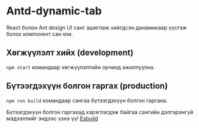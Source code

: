 # Antd-dynamic-tab

React болон Ant design UI санг ашиглаж хийгдсэн динамикаар үүсгэж болох компонент сан юм.

## Хөгжүүлэлт хийх (development)

`npm start` командаар хөгжүүлэлтийн орчинд ажиллуулна.

## Бүтээгдэхүүн болгон гаргах (production)

`npm run build` командаар сангаа бүтээгдэхүүн болгон гаргана.

Бүтээгдэхүүн болгон гаргахад хэрэглэгдэж байгаа сангийн дэлгэрэнгүй мэдээллийг эндээс үзнэ үү! <a href="https://esbuild.github.io/" target="_blank">Esbuild</a>
